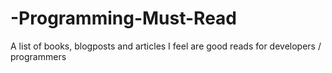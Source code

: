 # -Programming-Must-Read
A list of books, blogposts and articles I feel are good reads for developers / programmers
